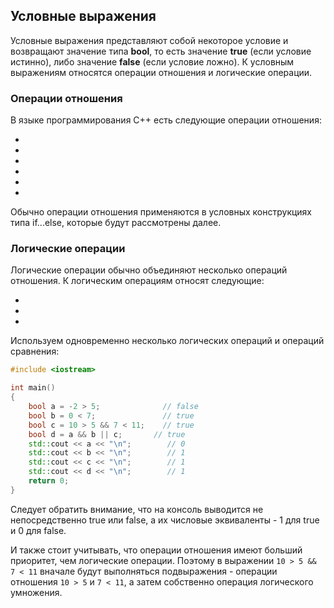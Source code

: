 ## Условные выражения

Условные выражения представляют собой некоторое условие и возвращают значение типа **bool**, то есть значение **true** (если условие истинно), 
либо значение **false** (если условие ложно). К условным выражениям относятся операции отношения и логические операции.

### Операции отношения

В языке программирования C++ есть следующие операции отношения:

- 

- 

- 

- 

- 

- 

Обычно операции отношения применяются в условных конструкциях типа if...else, которые будут рассмотрены далее.

### Логические операции

Логические операции обычно объединяют несколько операций отношения. К логическим операциям относят следующие:

- 

- 

- 

Используем одновременно несколько логических операций и операций сравнения:

```cpp
#include <iostream>

int main()
{
    bool a = -2 > 5;              // false
    bool b = 0 < 7;               // true
    bool c = 10 > 5 && 7 < 11;    // true
    bool d = a && b || c;       // true
    std::cout << a << "\n";        // 0
    std::cout << b << "\n";        // 1
    std::cout << c << "\n";        // 1
    std::cout << d << "\n";        // 1
    return 0;
}
```

Следует обратить внимание, что на консоль выводится не непосредственно true или false, а их числовые эквиваленты - 1 для true и 0 для false.

И также стоит учитывать, что операции отношения имеют больший приоритет, чем логические операции. Поэтому в выражении `10 > 5 && 7 < 11` 
вначале будут выполняться подвыражения - операции отношения `10 > 5` и `7 < 11`, а затем собственно операция логического умножения.

